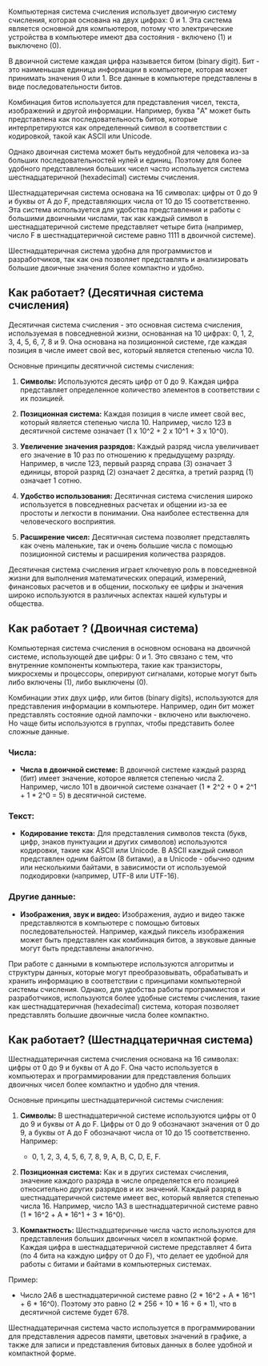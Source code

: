 Компьютерная система счисления использует двоичную систему счисления, которая основана на двух цифрах: 0 и 1. Эта система является основной для компьютеров, потому что электрические устройства в компьютере имеют два состояния - включено (1) и выключено (0).

В двоичной системе каждая цифра называется битом (binary digit). Бит - это наименьшая единица информации в компьютере, которая может принимать значения 0 или 1. Все данные в компьютере представлены в виде последовательности битов.

Комбинация битов используется для представления чисел, текста, изображений и другой информации. Например, буква "A" может быть представлена как последовательность битов, которые интерпретируются как определенный символ в соответствии с кодировкой, такой как ASCII или Unicode.

Однако двоичная система может быть неудобной для человека из-за больших последовательностей нулей и единиц. Поэтому для более удобного представления больших чисел часто используется система шестнадцатеричной (hexadecimal) системы счисления.

Шестнадцатеричная система основана на 16 символах: цифры от 0 до 9 и буквы от A до F, представляющих числа от 10 до 15 соответственно. Эта система используется для удобства представления и работы с большими двоичными числами, так как каждый символ в шестнадцатеричной системе представляет четыре бита (например, число F в шестнадцатеричной системе равно 1111 в двоичной системе).

Шестнадцатеричная система удобна для программистов и разработчиков, так как она позволяет представлять и анализировать большие двоичные значения более компактно и удобно.

## Как работает? (Десятичная система счисления)
Десятичная система счисления - это основная система счисления, используемая в повседневной жизни, основанная на 10 цифрах: 0, 1, 2, 3, 4, 5, 6, 7, 8 и 9. Она основана на позиционной системе, где каждая позиция в числе имеет свой вес, который является степенью числа 10.

Основные принципы десятичной системы счисления:

1. **Символы:** Используются десять цифр от 0 до 9. Каждая цифра представляет определенное количество элементов в соответствии с их позицией.

2. **Позиционная система:** Каждая позиция в числе имеет свой вес, который является степенью числа 10. Например, число 123 в десятичной системе означает (1 x 10^2 + 2 x 10^1 + 3 x 10^0).

3. **Увеличение значения разрядов:** Каждый разряд числа увеличивает его значение в 10 раз по отношению к предыдущему разряду. Например, в числе 123, первый разряд справа (3) означает 3 единицы, второй разряд (2) означает 2 десятка, а третий разряд (1) означает 1 сотню.

4. **Удобство использования:** Десятичная система счисления широко используется в повседневных расчетах и общении из-за ее простоты и легкости в понимании. Она наиболее естественна для человеческого восприятия.

5. **Расширение чисел:** Десятичная система позволяет представлять как очень маленькие, так и очень большие числа с помощью позиционной системы и расширения количества разрядов.

Десятичная система счисления играет ключевую роль в повседневной жизни для выполнения математических операций, измерений, финансовых расчетов и в общении, поскольку ее цифры и значения широко используются в различных аспектах нашей культуры и общества.

## Как работает ? (Двоичная система)
Компьютерная система счисления в основном основана на двоичной системе, использующей две цифры: 0 и 1. Это связано с тем, что внутренние компоненты компьютера, такие как транзисторы, микросхемы и процессоры, оперируют сигналами, которые могут быть либо включены (1), либо выключены (0).

Комбинации этих двух цифр, или битов (binary digits), используются для представления информации в компьютере. Например, один бит может представлять состояние одной лампочки - включено или выключено. Но чаще биты используются в группах, чтобы представить более сложные данные.

### Числа:

- **Числа в двоичной системе:** В двоичной системе каждый разряд (бит) имеет значение, которое является степенью числа 2. Например, число 101 в двоичной системе означает \(1 * 2^2 + 0 * 2^1 + 1 * 2^0 = 5\) в десятичной системе.

### Текст:

- **Кодирование текста:** Для представления символов текста (букв, цифр, знаков пунктуации и других символов) используются кодировки, такие как ASCII или Unicode. В ASCII каждый символ представлен одним байтом (8 битами), а в Unicode - обычно одним или несколькими байтами, в зависимости от используемой подкодировки (например, UTF-8 или UTF-16).

### Другие данные:

- **Изображения, звук и видео:** Изображения, аудио и видео также представляются в компьютере с помощью битовых последовательностей. Например, каждый пиксель изображения может быть представлен как комбинация битов, а звуковые данные могут быть представлены аналогично.

При работе с данными в компьютере используются алгоритмы и структуры данных, которые могут преобразовывать, обрабатывать и хранить информацию в соответствии с принципами компьютерной системы счисления. Однако, для удобства работы программистов и разработчиков, используются более удобные системы счисления, такие как шестнадцатеричная (hexadecimal) система, которая позволяет представлять большие двоичные числа более компактно.

## Как работает? (Шестнадцатеричная система)
Шестнадцатеричная система счисления основана на 16 символах: цифры от 0 до 9 и буквы от A до F. Она часто используется в компьютерах и программировании для представления больших двоичных чисел более компактно и удобно для чтения.

Основные принципы шестнадцатеричной системы счисления:

1. **Символы:** В шестнадцатеричной системе используются цифры от 0 до 9 и буквы от A до F. Цифры от 0 до 9 обозначают значения от 0 до 9, а буквы от A до F обозначают числа от 10 до 15 соответственно. Например:
   - 0, 1, 2, 3, 4, 5, 6, 7, 8, 9, A, B, C, D, E, F.

2. **Позиционная система:** Как и в других системах счисления, значение каждого разряда в числе определяется его позицией относительно других разрядов и их значений. Каждый разряд в шестнадцатеричной системе имеет вес, который является степенью числа 16. Например, число 1A3 в шестнадцатеричной системе равно \(1 * 16^2 + A * 16^1 + 3 * 16^0\).

3. **Компактность:** Шестнадцатеричные числа часто используются для представления больших двоичных чисел в компактной форме. Каждая цифра в шестнадцатеричной системе представляет 4 бита (по 4 бита на каждую цифру от 0 до F), что делает ее удобной для работы с битами и байтами в компьютерных системах.

Пример:
- Число 2A6 в шестнадцатеричной системе равно \(2 * 16^2 + A * 16^1 + 6 * 16^0\). Поэтому это равно \(2 * 256 + 10 * 16 + 6 * 1\), что в десятичной системе будет 678.

Шестнадцатеричная система часто используется в программировании для представления адресов памяти, цветовых значений в графике, а также для записи и представления битовых данных в более удобной и компактной форме.